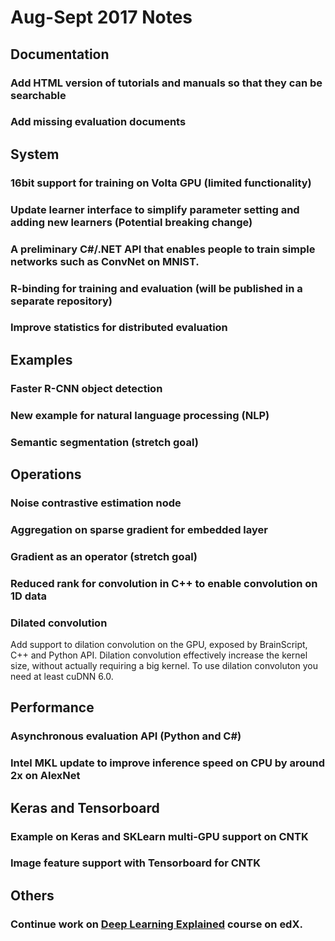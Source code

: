 # Aug-Sept 2017 Notes

## Documentation

### Add HTML version of tutorials and manuals so that they can be searchable
### Add missing evaluation documents

## System 

### 16bit support for training on Volta GPU (limited functionality)
### Update learner interface to simplify parameter setting and adding new learners (**Potential breaking change**) 
### A preliminary C#/.NET API that enables people to train simple networks such as ConvNet on MNIST. 
### R-binding for training and evaluation (will be published in a separate repository) 
### Improve statistics for distributed evaluation 

## Examples
### Faster R-CNN object detection 
### New example for natural language processing (NLP) 
### Semantic segmentation (stretch goal) 

## Operations
### Noise contrastive estimation node 
### Aggregation on sparse gradient for embedded layer
### Gradient as an operator (stretch goal) 
### Reduced rank for convolution in C++ to enable convolution on 1D data 
### Dilated convolution 
Add support to dilation convolution on the GPU, exposed by BrainScript, C++ and Python API. Dilation convolution effectively increase the kernel size, without actually requiring a big kernel. To use dilation convoluton you need at least cuDNN 6.0. 

## Performance 
### Asynchronous evaluation API (Python and C#) 
### Intel MKL update to improve inference speed on CPU by around 2x on AlexNet 

## Keras and Tensorboard 
### Example on Keras and SKLearn multi-GPU support on CNTK 
### Image feature support with Tensorboard for CNTK 

## Others 
### Continue work on [Deep Learning Explained](https://www.edx.org/course/deep-learning-explained-microsoft-dat236x) course on edX. 
